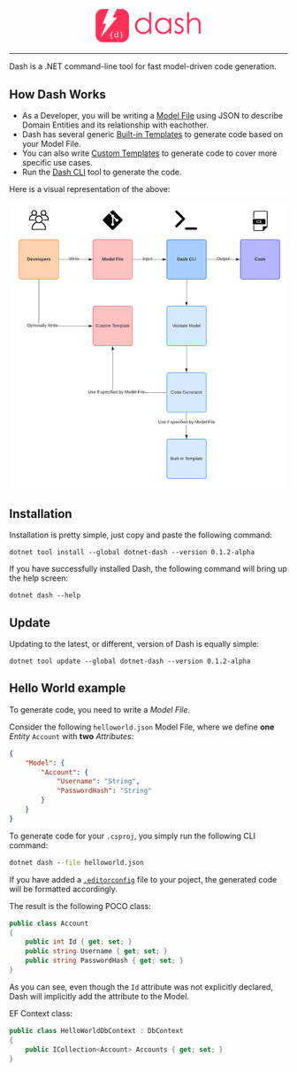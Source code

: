 <div align="center">
    <img alt="dotnet-dash" src="./img/logo-w-text.png" width="38%" />
</div>

<hr />

Dash is a .NET command-line tool for fast model-driven code generation.

## How Dash Works
- As a Developer, you will be writing a [Model File](/user-guide/model-file.md) using JSON to describe Domain Entities and its relationship with eachother.
- Dash has several generic [Built-in Templates]() to generate code based on your Model File.
- You can also write [Custom Templates](/user-guide/custom-templates) to generate code to cover more specific use cases.
- Run the [Dash CLI](/user-guide/dash-cli) tool to generate the code.

Here is a visual representation of the above:

![How Dash Works](./img/how-dash-works.png)

## Installation
Installation is pretty simple, just copy and paste the following command:

~~~
dotnet tool install --global dotnet-dash --version 0.1.2-alpha
~~~

If you have successfully installed Dash, the following command will bring up the help screen:

~~~
dotnet dash --help
~~~

## Update
Updating to the latest, or different, version of Dash is equally simple:

~~~
dotnet tool update --global dotnet-dash --version 0.1.2-alpha
~~~

## Hello World example
To generate code, you need to write a *Model File*.

Consider the following `helloworld.json` Model File, where we define **one** _Entity_ `Account` with **two** _Attributes_:
~~~ JSON
{
    "Model": {
        "Account": {
            "Username": "String",
            "PasswordHash": "String"
        }
    }
}
~~~

To generate code for your `.csproj`, you simply run the following CLI command:
~~~ cmd
dotnet dash --file helloworld.json
~~~

If you have added a [`.editorconfig`](https://docs.microsoft.com/en-us/visualstudio/ide/create-portable-custom-editor-options?view=vs-2019) file to your poject, the generated code will be formatted accordingly.

The result is the following POCO class:
~~~ csharp
public class Account
{
    public int Id { get; set; }
    public string Username { get; set; }
    public string PasswordHash { get; set; }
}
~~~

As you can see, even though the `Id` attribute was not explicitly declared, Dash will implicitly add the attribute to the Model.

EF Context class:
~~~ csharp
public class HelloWorldDbContext : DbContext
{
    public ICollection<Account> Accounts { get; set; }
}
~~~